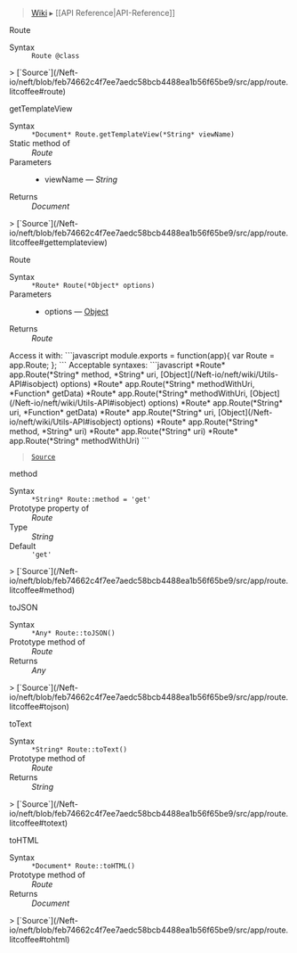 > [Wiki](Home) ▸ [[API Reference|API-Reference]]

Route
<dl><dt>Syntax</dt><dd><code>Route @class</code></dd></dl>
> [`Source`](/Neft-io/neft/blob/feb74662c4f7ee7aedc58bcb4488ea1b56f65be9/src/app/route.litcoffee#route)

getTemplateView
<dl><dt>Syntax</dt><dd><code>&#x2A;Document&#x2A; Route.getTemplateView(&#x2A;String&#x2A; viewName)</code></dd><dt>Static method of</dt><dd><i>Route</i></dd><dt>Parameters</dt><dd><ul><li>viewName — <i>String</i></li></ul></dd><dt>Returns</dt><dd><i>Document</i></dd></dl>
> [`Source`](/Neft-io/neft/blob/feb74662c4f7ee7aedc58bcb4488ea1b56f65be9/src/app/route.litcoffee#gettemplateview)

Route
<dl><dt>Syntax</dt><dd><code>&#x2A;Route&#x2A; Route(&#x2A;Object&#x2A; options)</code></dd><dt>Parameters</dt><dd><ul><li>options — <a href="/Neft-io/neft/wiki/Utils-API#isobject">Object</a></li></ul></dd><dt>Returns</dt><dd><i>Route</i></dd></dl>
Access it with:
```javascript
module.exports = function(app){
  var Route = app.Route;
};
```
Acceptable syntaxes:
```javascript
*Route* app.Route(*String* method, *String* uri, [Object](/Neft-io/neft/wiki/Utils-API#isobject) options)
*Route* app.Route(*String* methodWithUri, *Function* getData)
*Route* app.Route(*String* methodWithUri, [Object](/Neft-io/neft/wiki/Utils-API#isobject) options)
*Route* app.Route(*String* uri, *Function* getData)
*Route* app.Route(*String* uri, [Object](/Neft-io/neft/wiki/Utils-API#isobject) options)
*Route* app.Route(*String* method, *String* uri)
*Route* app.Route(*String* uri)
*Route* app.Route(*String* methodWithUri)
```

> [`Source`](/Neft-io/neft/blob/feb74662c4f7ee7aedc58bcb4488ea1b56f65be9/src/app/route.litcoffee#route)

method
<dl><dt>Syntax</dt><dd><code>&#x2A;String&#x2A; Route::method = 'get'</code></dd><dt>Prototype property of</dt><dd><i>Route</i></dd><dt>Type</dt><dd><i>String</i></dd><dt>Default</dt><dd><code>'get'</code></dd></dl>
> [`Source`](/Neft-io/neft/blob/feb74662c4f7ee7aedc58bcb4488ea1b56f65be9/src/app/route.litcoffee#method)

toJSON
<dl><dt>Syntax</dt><dd><code>&#x2A;Any&#x2A; Route::toJSON()</code></dd><dt>Prototype method of</dt><dd><i>Route</i></dd><dt>Returns</dt><dd><i>Any</i></dd></dl>
> [`Source`](/Neft-io/neft/blob/feb74662c4f7ee7aedc58bcb4488ea1b56f65be9/src/app/route.litcoffee#tojson)

toText
<dl><dt>Syntax</dt><dd><code>&#x2A;String&#x2A; Route::toText()</code></dd><dt>Prototype method of</dt><dd><i>Route</i></dd><dt>Returns</dt><dd><i>String</i></dd></dl>
> [`Source`](/Neft-io/neft/blob/feb74662c4f7ee7aedc58bcb4488ea1b56f65be9/src/app/route.litcoffee#totext)

toHTML
<dl><dt>Syntax</dt><dd><code>&#x2A;Document&#x2A; Route::toHTML()</code></dd><dt>Prototype method of</dt><dd><i>Route</i></dd><dt>Returns</dt><dd><i>Document</i></dd></dl>
> [`Source`](/Neft-io/neft/blob/feb74662c4f7ee7aedc58bcb4488ea1b56f65be9/src/app/route.litcoffee#tohtml)

